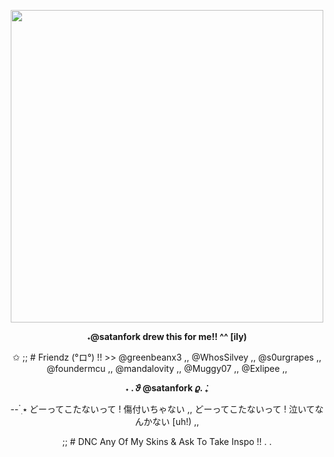<p align="center">
<img src="https://github.com/user-attachments/assets/41a536b1-77c8-4a45-b2f9-852fa3eb0e3d""Alien Deep Is Real Guys Trust" width="500"/>
</p>
<p align="center"><strong>˖@satanfork drew this for me!! ^^ [ily)</strong></p>

<p align="center">✩ ;; # Friendz (°ロ°) !! >> @greenbeanx3 ,, @WhosSilvey ,, @s0urgrapes ,, @foundermcu ,, @mandalovity ,, @Muggy07 ,, @Exlipee ,,</p>
<p align="center"><strong>˖ . ݁𝜗 @satanfork 𝜚. ݁₊</strong></p>

<p align="center">--  ๋࣭ ⭑ どーってこたないって ! 傷付いちゃない ,, どーってこたないって ! 泣いてなんかない [uh!) ,,</p>

<p align="center">;; # DNC Any Of My Skins & Ask To Take Inspo !! . .</p>

